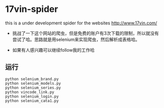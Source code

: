 # 17vin-spider
this is a under development spider for the websites http://www.17vin.com/

+ 挑战了一下这个网站的爬虫，但是免费的账户有3次下载的限制，所以就没有尝试了哈。思路就是用selenium来实现爬虫，然后解析成表格哈。

+ 如果有人感兴趣可以继续follow我的工作哈

## 运行
```
python selenium_brand.py
python selenium_models.py
python selenium_series.py
python vincode_link.py
python selenium_login.py
python selenium_cata1.py
```
